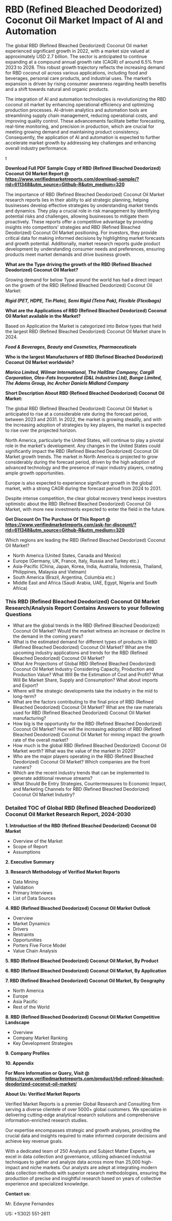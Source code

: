 <meta name="title" content="Global  RBD (Refined Bleached Deodorized) Coconut Oil Market Impact of AI and Automation"><meta name="description" content="  The global RBD (Refined Bleached Deodorized) Coconut Oil market experienced significant growth in 2022, with a market size valued at approximately USD 2.7 billion. T"><meta name="title" content=" RBD (Refined Bleached Deodorized) Coconut Oil Market Size, Share, Scope, Trends, Growth, Opportunities, Analysis, Forecast"> <h1>RBD (Refined Bleached Deodorized) Coconut Oil Market Impact of AI and Automation</h1> <p>The global RBD (Refined Bleached Deodorized) Coconut Oil market experienced significant growth in 2022, with a market size valued at approximately USD 2.7 billion. The sector is anticipated to continue expanding at a compound annual growth rate (CAGR) of around 6.5% from 2023 to 2028. This robust growth trajectory reflects the increasing demand for RBD coconut oil across various applications, including food and beverages, personal care products, and industrial uses. The market’s expansion is driven by rising consumer awareness regarding health benefits and a shift towards natural and organic products.</p> <p>The integration of AI and automation technologies is revolutionizing the RBD coconut oil market by enhancing operational efficiency and optimizing production processes. AI-driven analytics and automation tools are streamlining supply chain management, reducing operational costs, and improving quality control. These advancements facilitate better forecasting, real-time monitoring, and precision in production, which are crucial for meeting growing demand and maintaining product consistency. Consequently, the application of AI and automation is expected to further accelerate market growth by addressing key challenges and enhancing overall industry performance.</p> t</p><p id="" class=""><strong>Download Full PDF Sample Copy of RBD (Refined Bleached Deodorized) Coconut Oil Market Report @ <a href="https://www.verifiedmarketreports.com/download-sample/?rid=611348&utm_source=Github-R&utm_medium=320" target="_blank">https://www.verifiedmarketreports.com/download-sample/?rid=611348&utm_source=Github-R&utm_medium=320</a></strong></p><p>The importance of&nbsp;RBD (Refined Bleached Deodorized) Coconut Oil Market research reports lies in their ability to aid strategic planning, helping businesses develop effective strategies by understanding market trends and dynamics. They play a crucial role in risk management by identifying potential risks and challenges, allowing businesses to mitigate them proactively. These reports offer a competitive advantage by providing insights into competitors' strategies and RBD (Refined Bleached Deodorized) Coconut Oil Market positioning. For investors, they provide critical data for making informed decisions by highlighting market forecasts and growth potential. Additionally, market research reports guide product development by understanding consumer needs and preferences, ensuring products meet market demands and drive business growth.</p><p><strong>What are the&nbsp;Type driving the growth of the RBD (Refined Bleached Deodorized) Coconut Oil Market?</strong></p><p id="" class="">Growing demand for below Type around the world has had a direct impact on the growth of the RBD (Refined Bleached Deodorized) Coconut Oil Market:</p><em><strong>Rigid (PET, HDPE, Tin Plate), Semi Rigid (Tetra Pak), Flexible (Flexibags)</strong></em></p><strong>What are the&nbsp;Applications&nbsp;of RBD (Refined Bleached Deodorized) Coconut Oil Market available in the Market?</strong></p><p id="" class="">Based on Application the Market is categorized into Below types that held the largest RBD (Refined Bleached Deodorized) Coconut Oil Market share In 2024.</p><em><strong>Food & Beverages, Beauty and Cosmetics, Pharmaceuticals</strong></em></p><strong>Who is the largest Manufacturers of RBD (Refined Bleached Deodorized) Coconut Oil Market worldwide?</strong></p><p><em><strong>Marico Limited, Wilmar International, The HallStar Company, Cargill Corporation, Oleo-Fats Incrporated (D&L Industries Ltd), Bunge Limited, The Adams Group, Inc Archer Daniels Midland Company</strong></em></p><p id="" class=""><strong>Short Description About RBD (Refined Bleached Deodorized) Coconut Oil Market:</strong></p><p>The global RBD (Refined Bleached Deodorized) Coconut Oil Market is anticipated to rise at a considerable rate during the forecast period, between 2023 and 2031. In 2022, the market is growing steadily, and with the increasing adoption of strategies by key players, the market is expected to rise over the projected horizon.</p><p>North America, particularly the United States, will continue to play a pivotal role in the market's development. Any changes in the United States could significantly impact the RBD (Refined Bleached Deodorized) Coconut Oil Market growth trends. The market in North America is projected to grow considerably during the forecast period, driven by the high adoption of advanced technology and the presence of major industry players, creating ample growth opportunities.</p><p>Europe is also expected to experience significant growth in the global market, with a strong CAGR during the forecast period from 2024 to 2031.</p><p>Despite intense competition, the clear global recovery trend keeps investors optimistic about the RBD (Refined Bleached Deodorized) Coconut Oil Market, with more new investments expected to enter the field in the future.</p><p id="" class=""><strong>Get Discount On The Purchase Of This Report @ <a href="https://www.verifiedmarketreports.com/ask-for-discount/?rid=611348&utm_source=Github-R&utm_medium=320" target="_blank">https://www.verifiedmarketreports.com/ask-for-discount/?rid=611348&utm_source=Github-R&utm_medium=320</a></strong></p>Which regions are leading the RBD (Refined Bleached Deodorized) Coconut Oil Market?</p><ul><li>North America (United States, Canada and Mexico)</li><li>Europe (Germany, UK, France, Italy, Russia and Turkey etc.)</li><li>Asia-Pacific (China, Japan, Korea, India, Australia, Indonesia, Thailand, Philippines, Malaysia and Vietnam)</li><li>South America (Brazil, Argentina, Columbia etc.)</li><li>Middle East and Africa (Saudi Arabia, UAE, Egypt, Nigeria and South Africa)</li></ul><h3 id="" class="">This RBD (Refined Bleached Deodorized) Coconut Oil Market Research/Analysis Report Contains Answers to your following Questions</h3><ul><li>What are the global trends in the RBD (Refined Bleached Deodorized) Coconut Oil Market? Would the market witness an increase or decline in the demand in the coming years?</li><li>What is the estimated demand for different types of products in RBD (Refined Bleached Deodorized) Coconut Oil Market? What are the upcoming industry applications and trends for the RBD (Refined Bleached Deodorized) Coconut Oil Market?</li><li>What Are Projections of Global RBD (Refined Bleached Deodorized) Coconut Oil Market Industry Considering Capacity, Production and Production Value? What Will Be the Estimation of Cost and Profit? What Will Be Market Share, Supply and Consumption? What about imports and Export?</li><li>Where will the strategic developments take the industry in the mid to long-term?</li><li>What are the factors contributing to the final price of RBD (Refined Bleached Deodorized) Coconut Oil Market? What are the raw materials used for RBD (Refined Bleached Deodorized) Coconut Oil Market manufacturing?</li><li>How big is the opportunity for the RBD (Refined Bleached Deodorized) Coconut Oil Market? How will the increasing adoption of RBD (Refined Bleached Deodorized) Coconut Oil Market for mining impact the growth rate of the overall market?</li><li>How much is the global RBD (Refined Bleached Deodorized) Coconut Oil Market worth? What was the value of the market In 2020?</li><li>Who are the major players operating in the RBD (Refined Bleached Deodorized) Coconut Oil Market? Which companies are the front runners?</li><li>Which are the recent industry trends that can be implemented to generate additional revenue streams?</li><li>What Should Be Entry Strategies, Countermeasures to Economic Impact, and Marketing Channels for RBD (Refined Bleached Deodorized) Coconut Oil Market Industry?</li></ul><h3 id="" class="">Detailed TOC of Global RBD (Refined Bleached Deodorized) Coconut Oil Market Research Report, 2024-2030</h3><p id="" class=""><strong>1. Introduction of the RBD (Refined Bleached Deodorized) Coconut Oil Market</strong></p><ul><li>Overview of the Market</li><li>Scope of Report</li><li>Assumptions</li></ul><p id="" class=""><strong>2. Executive Summary</strong></p><p id="" class=""><strong>3. Research Methodology of Verified Market Reports</strong></p><ul><li>Data Mining</li><li>Validation</li><li>Primary Interviews</li><li>List of Data Sources</li></ul><p id="" class=""><strong>4. RBD (Refined Bleached Deodorized) Coconut Oil Market Outlook</strong></p><ul><li>Overview</li><li>Market Dynamics</li><li>Drivers</li><li>Restraints</li><li>Opportunities</li><li>Porters Five Force Model</li><li>Value Chain Analysis</li></ul><p id="" class=""><strong>5. RBD (Refined Bleached Deodorized) Coconut Oil Market, By Product</strong></p><p id="" class=""><strong>6. RBD (Refined Bleached Deodorized) Coconut Oil Market, By Application</strong></p><p id="" class=""><strong>7. RBD (Refined Bleached Deodorized) Coconut Oil Market, By Geography</strong></p><ul><li>North America</li><li>Europe</li><li>Asia Pacific</li><li>Rest of the World</li></ul><p id="" class=""><strong>8. RBD (Refined Bleached Deodorized) Coconut Oil Market Competitive Landscape</strong></p><ul><li>Overview</li><li>Company Market Ranking</li><li>Key Development Strategies</li></ul><p id="" class=""><strong>9. Company Profiles</strong></p><p id="" class=""><strong>10. Appendix</strong></p><p id="" class=""><strong>For More Information or Query, Visit @ <a href="https://www.verifiedmarketreports.com/product/rbd-refined-bleached-deodorized-coconut-oil-market/" target="_blank">https://www.verifiedmarketreports.com/product/rbd-refined-bleached-deodorized-coconut-oil-market/</a></strong></p><p id="" class=""><strong>About Us: Verified Market Reports</strong></p><p id="" class="">Verified Market Reports is a premier Global Research and Consulting firm serving a diverse clientele of over 5000+ global customers. We specialize in delivering cutting-edge analytical research solutions and comprehensive information-enriched research studies.</p><p id="" class="">Our expertise encompasses strategic and growth analyses, providing the crucial data and insights required to make informed corporate decisions and achieve key revenue goals.</p><p id="" class="">With a dedicated team of 250 Analysts and Subject Matter Experts, we excel in data collection and governance, utilizing advanced industrial techniques to gather and analyze data across more than 25,000 high-impact and niche markets. Our analysts are adept at integrating modern data collection methods with superior research methodologies, ensuring the production of precise and insightful research based on years of collective experience and specialized knowledge.</p><p id="" class=""><strong>Contact us:</strong></p><p id="" class="">Mr. Edwyne Fernandes</p><p id="" class="">US: +1(302) 551-2611</p>